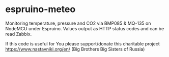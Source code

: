 # espruino-meteo
Monitoring temperature, pressure and CO2 via BMP085 &amp; MQ-135 on NodeMCU under Espruino.
Values output as HTTP status codes and can be read Zabbix.

If this code is useful for You please support/donate this charitable project https://www.nastavniki.org/en/ (Big Brothers Big Sisters of Russia)